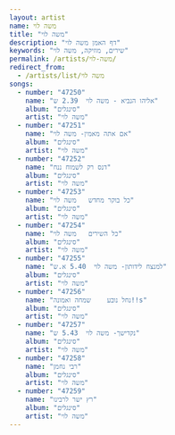 ```yaml
---
layout: artist
name: משה לוי
title: "משה לוי"
description: "דף האמן משה לוי"
keywords: "שירים, מוזיקה, משה לוי"
permalink: /artists/משה-לוי/
redirect_from:
  - /artists/list/משה לוי
songs:
  - number: "47250"
    name: "אליהו הנביא - משה לוי  2.39 ש"
    album: "סינגלים"
    artist: "משה לוי"
  - number: "47251"
    name: "אם אתה מאמין- משה לוי"
    album: "סינגלים"
    artist: "משה לוי"
  - number: "47252"
    name: "דנס רק לשמוח ננח"
    album: "סינגלים"
    artist: "משה לוי"
  - number: "47253"
    name: "כל בוקר מחדש   משה לוי"
    album: "סינגלים"
    artist: "משה לוי"
  - number: "47254"
    name: "כל השירים   משה לוי"
    album: "סינגלים"
    artist: "משה לוי"
  - number: "47255"
    name: "למנצח לידותון- משה לוי  5.40 א.ש"
    album: "סינגלים"
    artist: "משה לוי"
  - number: "47256"
    name: "נחל נובע    שמחה ואמונה!!s"
    album: "סינגלים"
    artist: "משה לוי"
  - number: "47257"
    name: "נקדישך- משה לוי  5.43 ש"
    album: "סינגלים"
    artist: "משה לוי"
  - number: "47258"
    name: "רבי נחמן"
    album: "סינגלים"
    artist: "משה לוי"
  - number: "47259"
    name: "רץ ישר לרבינו"
    album: "סינגלים"
    artist: "משה לוי"
---
```

